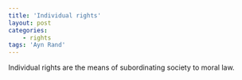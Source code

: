 ```yaml
---
title: 'Individual rights'
layout: post
categories:
    - rights
tags: 'Ayn Rand'
---
```


Individual rights are the means of subordinating society to moral law.